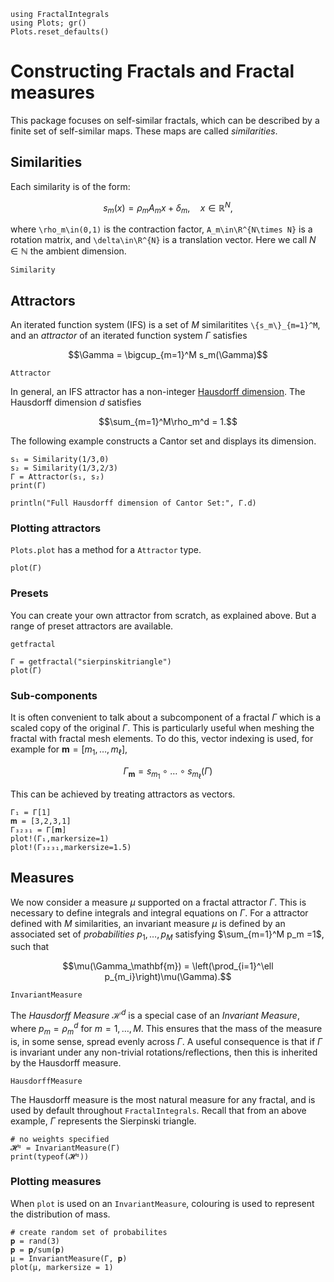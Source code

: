 ```@setup tutorial
using FractalIntegrals
using Plots; gr()
Plots.reset_defaults()
```

# Constructing Fractals and Fractal measures

This package focuses on self-similar fractals, which can be described by a finite set of self-similar maps. These maps are called *similarities*.

## Similarities
Each similarity is of the form:

```math
s_m(x)=\rho_mA_mx + \delta_m,\quad x\in\mathbb{R}^N,
```

where ``\rho_m\in(0,1)`` is the contraction factor, ``A_m\in\R^{N\times N}`` is a rotation matrix, and ``\delta\in\R^{N}`` is a translation vector. Here we call $N\in\mathbb{N}$ the ambient dimension.

```@docs
Similarity
```

## Attractors

An iterated function system (IFS) is a set of $M$ similaritites ``\{s_m\}_{m=1}^M``, and an *attractor* of an iterated function system $\Gamma$ satisfies

```math
\Gamma  = \bigcup_{m=1}^M s_m(\Gamma)
```

```@docs
Attractor
```

In general, an IFS attractor has a non-integer [Hausdorff dimension](https://en.wikipedia.org/wiki/Hausdorff_dimension). The Hausdorff dimension $d$ satisfies
```math
\sum_{m=1}^M\rho_m^d = 1.
```
The following example constructs a Cantor set and displays its dimension.

```@example tutorial
s₁ = Similarity(1/3,0)
s₂ = Similarity(1/3,2/3)
Γ = Attractor(s₁, s₂)
print(Γ)
```
```@example tutorial
println("Full Hausdorff dimension of Cantor Set:", Γ.d)
```

### Plotting attractors
`Plots.plot` has a method for a `Attractor` type.
```@example tutorial
plot(Γ)
```
### Presets

You can create your own attractor from scratch, as explained above. But a range of preset attractors are available.

```@docs
getfractal
```

```@example tutorial
Γ = getfractal("sierpinskitriangle")
plot(Γ)
```

### Sub-components

It is often convenient to talk about a subcomponent of a fractal $\Gamma$ which is a scaled copy of the original $\Gamma$. This is particularly useful when meshing the fractal with fractal mesh elements. To do this, vector indexing is used, for example for $\mathbf{m}=[m_1,\ldots,m_\ell]$,

```math
\Gamma_{\mathbf{m}} = s_{m_1}\circ \ldots \circ s_{m_\ell} (\Gamma)
```

This can be achieved by treating attractors as vectors.

```@example tutorial
Γ₁ = Γ[1]
𝐦 = [3,2,3,1]
Γ₃₂₃₁ = Γ[𝐦]
plot!(Γ₁,markersize=1)
plot!(Γ₃₂₃₁,markersize=1.5)
```

## Measures

We now consider a measure $\mu$ supported on a fractal attractor $\Gamma$. This is necessary to define integrals and integral equations on $\Gamma$. For a attractor defined with $M$ similarities, an invariant measure $\mu$ is defined by an associated set of *probabilities* $p_1,\ldots,p_M$ satisfying $\sum_{m=1}^M p_m =1$, such that

```math
\mu(\Gamma_\mathbf{m}) = \left(\prod_{i=1}^\ell p_{m_i}\right)\mu(\Gamma).
```

```@docs
InvariantMeasure
```

The *Hausdorff Measure* $\mathcal{H}^d$ is a special case of an *Invariant Measure*, where $p_m=\rho_m^d$ for $m=1,\ldots,M$. This ensures that the mass of the measure is, in some sense, spread evenly across $\Gamma$. A useful consequence is that if $\Gamma$ is invariant under any non-trivial rotations/reflections, then this is inherited by the Hausdorff measure.

```@docs
HausdorffMeasure
```

The Hausdorff measure is the most natural measure for any fractal, and is used by default throughout `FractalIntegrals`. Recall that from an above example, $\Gamma$ represents the Sierpinski triangle.

```@example tutorial
# no weights specified
𝓗ᵈ = InvariantMeasure(Γ)
print(typeof(𝓗ᵈ))
```
### Plotting measures
When `plot` is used on an `InvariantMeasure`, colouring is used to represent the distribution of mass.

```@example tutorial
# create random set of probabilites
𝐩 = rand(3)
𝐩 = 𝐩/sum(𝐩)
μ = InvariantMeasure(Γ, 𝐩)
plot(μ, markersize = 1)
```